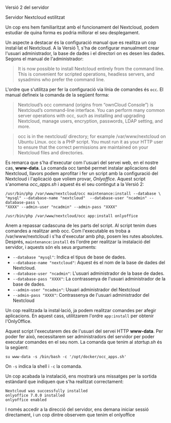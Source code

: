 Versió 2 del servidor

Servidor Nextcloud estilitzat

Un cop ens hem familiaritzat amb el funcionament del Nextcloud, podem estudiar de quina forma
es podria millorar el seu desplegament.

Un aspecte a destacar és la configuració manual que es realitza un cop instal·lat el Nextcloud. A la Versió 1,
s'ha de configurar manualment crear l'usuari administrador, la base de dades i el directori on es desen les dades.
Segons el manual de l'administrador:

> It is now possible to install Nextcloud entirely from the command line.  This is convenient for scripted operations,
headless servers, and sysadmins who prefer the command line.

L'ordre que s'utilitza per fer la configuració via línia de comandes és `occ`. El manual defineix la comanda de la següent forma:

> Nextcloud’s occ command (origins from “ownCloud Console”) is Nextcloud’s command-line interface. You can perform many common server operations with occ, such as installing and upgrading Nextcloud, manage users, encryption, passwords, LDAP setting, and more.

> occ is in the nextcloud/ directory; for example /var/www/nextcloud on Ubuntu Linux. occ is a PHP script. You must run it as your HTTP user to ensure that the correct permissions are maintained on your Nextcloud files and directories.

Es remarca que s'ha d'executar com l'usuari del servei web, en el nostre cas, **www-data**. La comanda occ també permet instalar aplicacions
del Nextcloud, llavors podem aprofitar i fer un script amb la configuració del Nextcloud i l'aplicació que voliem provar, *Onlyoffice*. Aquest
 script s'anomena *occ_apps.sh* i aquest és el seu contingut a la Versió 2:

```
/usr/bin/php /var/www/nextcloud/occ maintenance:install --database \
"mysql" --database-name "nextcloud"  --database-user "ncadmin" --database-pass \
"XXXX" --admin-user "ncadmin" --admin-pass "XXXX"

/usr/bin/php /var/www/nextcloud/occ app:install onlyoffice
```

Anem a repassar cadascuna de les parts del script. Al script tenim dues comandes a realitzar amb occ. Com l'executable es troba a 
/var/www/nextcloud i s'ha d'executar amb php, posem les rutes absolutes. Després, `maintenance:install` és l'ordre per realitzar la instalació
del servidor, i aquests són els seus arguments:

- `--database "mysql"`: Indica el tipus de base de dades.
- `--database-name "nextcloud"`: Aquest és el nom de la base de dades del Nextcloud.
- `--database-user "ncadmin"`: L'usuari administrador de la base de dades.
- `--database-pass "XXXX"`: La contrassenya de l'usuari administrador de la base de dades.
- `--admin-user "ncadmin"`: Usuari administrador del Nextcloud
- `--admin-pass "XXXX"`: Contrassenya de l'usuari administrador del Nextcloud

Un cop realitzada la instal·lació, ja podem realitzar comandes per afegir aplicacions. En aquest cass, utilitzarem l'ordre `app:install` per
obtenir l'OnlyOffice. 

Aquest script l'executarem des de l'usuari del servei HTTP **www-data**. Per poder fer això, necessitarem ser administradors del servidor per poder executar comandes en el seu nom. La comanda que tenim al *startup.sh* és la següent:

```
su www-data -s /bin/bash -c '/opt/docker/occ_apps.sh'
```

On `-s` indica la shell i `-c` la comanda.

Un cop acabada la instalació, ens mostrarà uns missatges per la sortida estàndard que indiquen que s'ha realitzat correctament:

```
Nextcloud was successfully installed
onlyoffice 7.0.0 installed
onlyoffice enabled
```

I només accedir a la direcció del servidor, ens demana iniciar sessió directament, i un cop dintre observem que tenim el onlyoffice 
